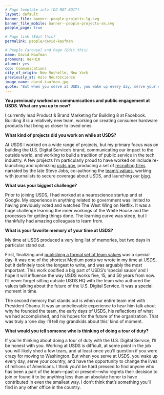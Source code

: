 ```yaml
---
# Page template info (DO NOT EDIT)
layout: default
banner_file: banner--people-projects-lg.svg
banner_file_mobile: banner--people-projects-sm.svg
people_page: true

# Page link (Edit this)
permalink: people/david-kaufman

# People Carousel and Page (Edit this)
name: David Kaufman
pronouns: He/Him
alumni: yes
cop: Communications
city_of_origin: New Rochelle, New York
previously_at: Halo Neuroscience
image_name: david-kaufman.jpg
quote: "But when you serve at USDS, you wake up every day, serve your country, and have the opportunity to change the lives of millions of Americans."
---
```


**You previously worked on communications and public engagement at USDS. What are you up to now?**

I currently lead Product & Brand Marketing for Building 8 at Facebook. Building 8 is a relatively new team, working on creating consumer hardware products that bring us closer to loved ones.

**What kind of projects did you work on while at USDS?**

At USDS I worked on a wide range of projects, but my primary focus was on building the U.S. Digital Service’s brand, communicating our impact to the outside world, and working to build a tradition of public service in the tech industry. A few projects I’m particularly proud to have worked on include re-launching and optimizing [usds.gov](https://www.usds.gov/), producing a set of [recruiting films](https://www.youtube.com/watch?v=aGe5rEDv3g8) narrated by the late Steve Jobs, co-authoring the [team’s values](https://www.usds.gov/mission), working with journalists to secure coverage about USDS, and launching our [blog](https://medium.com/@USDigitalService).

**What was your biggest challenge?**

Prior to joining USDS, I had worked at a neuroscience startup and at Google. My experience in anything related to government was limited to having previously voted and watched The West Wing on Netflix. It was a huge challenge learning the inner workings of the White House and the processes for getting things done. The learning curve was steep, but I thankfully had amazing colleagues to learn from.

**What is your favorite memory of your time at USDS?**

My time at USDS produced a very long list of memories, but two days in particular stand out.

First, finalizing and [publishing a formal set of team values](https://medium.com/the-u-s-digital-service/our-values-1fc02b53598) was a special day. It was one of the shortest Medium posts we wrote in my time at USDS, but it definitely took the longest to write, and was arguably the most important. This work codified a big part of USDS’s ‘special sauce’ and I hope it will influence the way USDS works five, 15, and 50 years from now. I’ll never forget sitting outside USDS HQ with the team who authored the values talking about the future of the U.S. Digital Service. It was a special moment in time.

The second memory that stands out is when our entire team met with President Obama. It was an unbelievable experience to hear him talk about why he founded the team, the early days of USDS, his reflections of what we had accomplished, and his hopes for the future of the organization. That was truly a ‘one day I’ll tell my grandkids about this’ kind of moment.

**What would you tell someone who is thinking of doing a tour of duty?**

If you’re thinking about doing a tour of duty with the U.S. Digital Service, I’ll be honest with you. Working at USDS is difficult, at some point in the job you will likely shed a few tears, and at least once you’ll question if you were crazy for moving to Washington. But when you serve at USDS, you wake up every day, serve your country, and have the opportunity to change the lives of millions of Americans. I think you’d be hard pressed to find anyone who has been a part of the team—past or present—who regrets their decision to join or found it to be anything less than an absolute honor to have contributed in even the smallest way. I don’t think that’s something you’ll find in any other office in the country.
